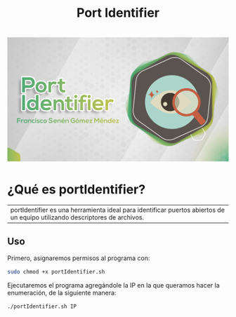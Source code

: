 <h1 align="center">Port Identifier</h1>

# ![portIdentifier](https://github.com/X5K0/portIdentifier/blob/main/PortIdentifier.png)
# ¿Qué es portIdentifier?
<table>
<tr>
<td>
portIdentifier es una herramienta ideal para identificar puertos abiertos de un equipo utilizando descriptores de archivos.
</td>
</tr>
</table>


## Uso

Primero, asignaremos permisos al programa con:

```bash
sudo chmod +x portIdentifier.sh
```

Ejecutaremos el programa agregándole la IP en la que queramos hacer la enumeración, de la siguiente manera:

```
./portIdentifier.sh IP
```
